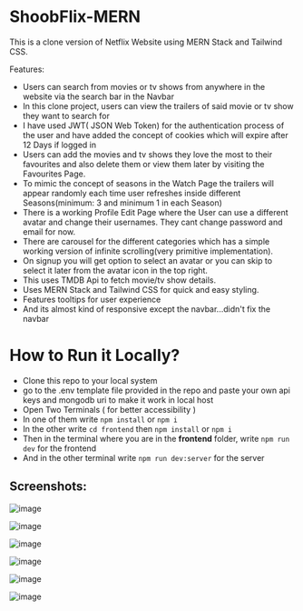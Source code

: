 # ShoobFlix-MERN
This is a clone version of Netflix Website using MERN Stack and Tailwind CSS. 

Features:
- Users can search from movies or tv shows from anywhere in the website via the search bar in the Navbar
- In this clone project, users can view the trailers of said movie or tv show they want to search for
- I have used JWT( JSON Web Token) for the authentication process of the user and have added the concept of cookies which will expire after 12 Days if logged in
- Users can add the movies and tv shows they love the most to their favourites and also delete them or view them later by visiting the Favourites Page.
- To mimic the concept of seasons in the Watch Page the trailers will appear randomly each time user refreshes inside different Seasons(minimum: 3 and minimum 1 in each Season)
- There is a working Profile Edit Page where the User can use a different avatar and change their usernames. They cant change password and email for now.
- There are carousel for the different categories which has a simple working version of infinite scrolling(very primitive implementation).
- On signup you will get option to select an avatar or you can skip to select it later from the avatar icon in the top right.
- This uses TMDB Api to fetch movie/tv show details.
- Uses MERN Stack and Tailwind CSS for quick and easy styling.
- Features tooltips for user experience
- And its almost kind of responsive except the navbar...didn't fix the navbar 

# How to Run it Locally?
- Clone this repo to your local system
- go to the .env template file provided in the repo and paste your own api keys and mongodb uri to make it work in local host
- Open Two Terminals ( for better accessibility )
- In one of them write `npm install` or `npm i`
- In the other write `cd frontend` then `npm install` or `npm i`
- Then in the terminal where you are in the **frontend** folder, write `npm run dev` for the frontend
- And in the other terminal write `npm run dev:server` for the server



## Screenshots:

![image](https://github.com/user-attachments/assets/a2d83d36-c219-41ad-840c-bdfb8638b4f0)

![image](https://github.com/user-attachments/assets/a62e3d05-b30f-4095-8582-959468f21160)

![image](https://github.com/user-attachments/assets/0e7f98ba-a5ba-4756-a20d-9db0871b92ca)

![image](https://github.com/user-attachments/assets/5fc4e855-376b-4000-a529-4c3a60da45db)

![image](https://github.com/user-attachments/assets/7b250b00-998f-4037-927d-a5764dfb8dd3)

![image](https://github.com/user-attachments/assets/7b250b00-998f-4037-927d-a5764dfb8dd3)


